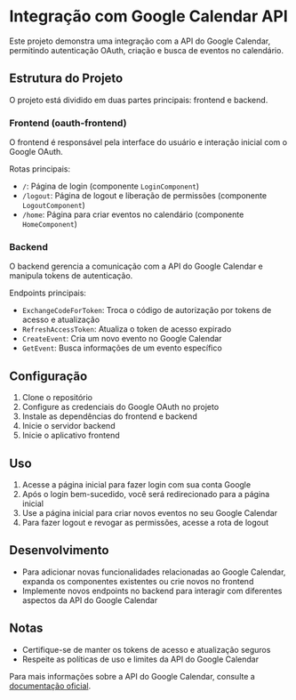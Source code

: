 # Integração com Google Calendar API

Este projeto demonstra uma integração com a API do Google Calendar, permitindo autenticação OAuth, criação e busca de eventos no calendário.

## Estrutura do Projeto

O projeto está dividido em duas partes principais: frontend e backend.

### Frontend (oauth-frontend)

O frontend é responsável pela interface do usuário e interação inicial com o Google OAuth.

Rotas principais:
- `/`: Página de login (componente `LoginComponent`)
- `/logout`: Página de logout e liberação de permissões (componente `LogoutComponent`)
- `/home`: Página para criar eventos no calendário (componente `HomeComponent`)

### Backend

O backend gerencia a comunicação com a API do Google Calendar e manipula tokens de autenticação.

Endpoints principais:
- `ExchangeCodeForToken`: Troca o código de autorização por tokens de acesso e atualização
- `RefreshAccessToken`: Atualiza o token de acesso expirado
- `CreateEvent`: Cria um novo evento no Google Calendar
- `GetEvent`: Busca informações de um evento específico

## Configuração

1. Clone o repositório
2. Configure as credenciais do Google OAuth no projeto
3. Instale as dependências do frontend e backend
4. Inicie o servidor backend
5. Inicie o aplicativo frontend

## Uso

1. Acesse a página inicial para fazer login com sua conta Google
2. Após o login bem-sucedido, você será redirecionado para a página inicial
3. Use a página inicial para criar novos eventos no seu Google Calendar
4. Para fazer logout e revogar as permissões, acesse a rota de logout

## Desenvolvimento

- Para adicionar novas funcionalidades relacionadas ao Google Calendar, expanda os componentes existentes ou crie novos no frontend
- Implemente novos endpoints no backend para interagir com diferentes aspectos da API do Google Calendar

## Notas

- Certifique-se de manter os tokens de acesso e atualização seguros
- Respeite as políticas de uso e limites da API do Google Calendar

Para mais informações sobre a API do Google Calendar, consulte a [documentação oficial](https://developers.google.com/calendar).
